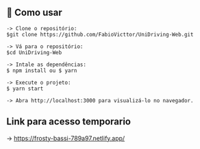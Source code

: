 ## 📖 Como usar

```
-> Clone o repositório:
$git clone https://github.com/FabioVicttor/UniDriving-Web.git

-> Vá para o repositório:
$cd UniDriving-Web

-> Intale as dependências:
$ npm install ou $ yarn

-> Execute o projeto:
$ yarn start

-> Abra http://localhost:3000 para visualizá-lo no navegador.
```
## Link para acesso temporario

-> https://frosty-bassi-789a97.netlify.app/

